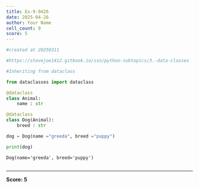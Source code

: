 ```yaml
---
title: Ex-9-9426
date: 2025-04-26
author: Your Name
cell_count: 9
score: 5
---
```


```python
#created at 20250311
```


```python
#https://stevejoe1412.gitbook.io/ssn/python-subtopics/3.-data-classes
```


```python
#Inheriting from dataclass
```


```python
from dataclasses import dataclass
```


```python
@dataclass
class Animal:
    name : str
```


```python
@dataclass
class Dog(Animal):
    breed : str
```


```python
dog = Dog(name ="greeda", breed ="puppy")
```


```python
print(dog)
```

    Dog(name='greeda', breed='puppy')



```python

```


---
**Score: 5**